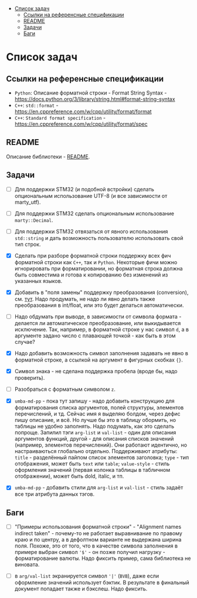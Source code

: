 - [Список задач](#список-задач)
  - [Ссылки на референсные спецификации](#ссылки-на-референсные-спецификации)
  - [README](#readme)
  - [Задачи](#задачи)
  - [Баги](#баги)

# Список задач

## Ссылки на референсные спецификации

- `Python`: Описание форматной строки - Format String Syntax - https://docs.python.org/3/library/string.html#format-string-syntax
- `C++`: `std::format` - https://en.cppreference.com/w/cpp/utility/format/format
- `C++`: `Standard format specification` - https://en.cppreference.com/w/cpp/utility/format/spec


## README

Описание библиотеки - [README](README.md_).


## Задачи

- [ ] Для поддержки STM32 (и подобной встройки) сделать опциональным использование UTF-8 (и все зависимости от marty_utf).

- [ ] Для поддержки STM32 сделать опциональным использование `marty::Decimal`.

- [ ] Для поддержки STM32 отвязаться от явного использования `std::string` и дать возможность пользователю использовать свой тип строк.

- [X] Сделать при разборе форматной строки поддержку всех фич форматной строки как `C++`, так и `Python`.
      Некоторые фичи можно игнорировать при форматировании, но форматная строка должна быть совместима 
      и готова к копированию без изменений из указанных языков.

- [X] Добавить в "поля замены" поддержку преобразования (conversion), 
      см. [тут](https://docs.python.org/3/library/string.html#format-string-syntax).
      Надо продумать, не надо ли явно делать также преобразования в int/float, или
      это будет делаться автоматически.

- [ ] Надо обдумать при выводе, в зависимости от символа формата - делается ли автоматическое
      преобразование, или выкидывается исключение. Так, например, в форматной строке у нас символ
      `d`, а в аргументе задано число с плавающей точкой - как быть в этом случае?

- [X] Надо добавить возможность символ заполнения задавать не явно в форматной строке,
      а ссылкой на аргумент в фигурных скобках `{}`.

- [X] Символ знака - не сделана поддержка пробела (вроде бы, надо проверить).

- [ ] Разобраться с форматным символом `z`.

- [X] `umba-md-pp` - пока тут запишу - надо добавить конструкцию для форматирования списка аргументов, полей структуры,
      элементов перечислений, и тд. Сейчас имя я выделяю болдом, через дефис пишу описание, и всё. Но лучше бы это в 
      таблицу обормить, но таблицы не удобно заполнять. Надо подумать, как это сделать попроще.
      Запилил тэги `arg-list` и `val-list` - один для описания аргументов функций, другой - для описания списков значений
      (например, элементов перечислений). Они работают идентично, но настраиваються глобально отдельно.
      Поддерживают атрибуты:
      `title` - разделённый пайпом список элементов заголовка;
      `type` - тип отображения, может быть `text` или `table`;
      `value-style` - стиль оформления значений (первая колонка таблицы в табличном отображении), может быть dold, italic, и тп.

- [X] `umba-md-pp` - добавить стили для `arg-list` и `val-list` - стиль задаёт все три атрибута данных тэгов.



## Баги

- [ ] "Примеры использования форматной строки" - "Alignment names indirect taken" - почему-то не работает выравнивание 
      по правому краю и по центру, а в дефолтном варианте не выдержана ширина поля.
      Похоже, это от того, что в качестве символа заполнения в примере выбран символ `'$'` - он позже получил нагрузку - 
      форматирование валюты. Надо фиксить пример, сама библиотека не виновата.

- [ ] в `arg/val-list` экранируется символ `'|'` (`BVB`), даже если оформление значений использует бэктик.
      В результате в финальный документ попадает также и бэкслеш. Надо фиксить.


